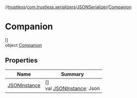 //[trustless](../../../../index.md)/[com.trustless.serializers](../../index.md)/[JSONSerializer](../index.md)/[Companion](index.md)

# Companion

[]\
object [Companion](index.md)

## Properties

| Name | Summary |
|---|---|
| [JSONInstance](-j-s-o-n-instance.md) | []<br>val [JSONInstance](-j-s-o-n-instance.md): Json |
